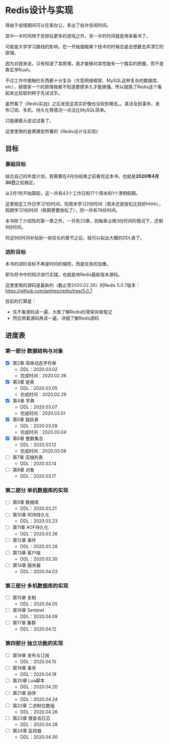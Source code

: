 # Redis设计与实现

得益于疫情期间可以在家办公，多出了些许空闲时间。

其中一半时间用于安排玩更多的游戏之外，另一半的时间就是用来看书了。

可能是大学学习路线的影响，在一开始接触某个技术的时候总是会想要去弄清它的原理。

因为对我来说，只有知道了其原理，我才能够对其性能有一个踏实的把握，而不是靠玄学Rush。

不过工作中接触的东西都十分复杂（大型网络框架、MySQL这种复杂的数据库、etc），随便拿一个的原理我都不知道要摸多久才能搞懂。所以就挑了Redis这个看起来比较软的柿子先试试手。

虽然看了《Redis实战》之后发现这其实好像也没软到哪去。。其涉及到事务、发布订阅、多机、持久化等情况一点没比MySQL简单。

只能硬着头皮试试看了。

这里使用的是黄建宏所著的《Redis设计与实现》

## 目标

### 基础目标

结合自己的年度计划，我需要在4月份结束之前看完这本书，也就是**2020年4月30日**之前搞定。

从3月1号开始算起，这一共有43个工作日和17个周末和1个清明假期。

这里规定工作日学习1份时间，则周末学习2份时间（周末还是放松比较好hhhh），假期学习1份时间（假期更要放松了），则一共有78份时间。

本书除了介绍性的第一章之外，一共有23章，则每章占用3份时间的情况下，还剩9份时间。

将这9份时间补贴到一些较长的章节之后，就可以拟出大概的DDL表了。

### 进阶目标

本书的进阶目标不再是时间的缩短，而是任务的加重。

即为将书中的知识进行实践，也就是啃Redis最新版本源码。

这里使用的源码是最新的（截止至2020.02.26）的Redis 5.0.7版本：https://github.com/antirez/redis/tree/5.0.7

目前的打算是：

+ 先不看源码读一遍，大致了解Redis的骨架并做笔记
+ 然后带着源码再读一遍，详细了解Redis源码

## 进度表

### 第一部分 数据结构与对象

+ [x] 第2章 简单动态字符串
  + DDL：2020.03.02
  + 完成时间：2020.02.26
+ [x] 第3章 链表
  + DDL：2020.03.05
  + 完成时间：2020.02.29
+ [x] 第4章 字典
  + DDL：2020.03.07
  + 完成时间：2020.03.01
+ [x] 第5章 跳跃表
  + DDL：2020.03.09
  + 完成时间：2020.03.04
+ [x] 第6章 整数集合
  + DDL：2020.03.12
  + 完成时间：2020.03.08
+ [ ] 第7章 压缩列表
  + DDL：2020.03.14
+ [ ] 第8章 对象
  + DDL：2020.03.17

### 第二部分 单机数据库的实现

+ [ ] 第9章 数据库
  + DDL：2020.03.21
+ [ ] 第10章 RDB持久化
  + DDL：2020.03.23
+ [ ] 第11章 AOF持久化
  + DDL：2020.03.26
+ [ ] 第12章 事件
  + DDL：2020.03.28
+ [ ] 第13章 客户端
  + DDL：2020.03.30
+ [ ] 第14章 服务器
  + DDL：2020.04.03

### 第三部分 多机数据库的实现

+ [ ] 第15章 复制
  + DDL：2020.04.05
+ [ ] 第16章 Sentinel
  + DDL：2020.04.09
+ [ ] 第17章 集群
  + DDL：2020.04.12

### 第四部分 独立功能的实现

+ [ ] 第18章 发布与订阅
  + DDL：2020.04.15
+ [ ] 第19章 事务
  + DDL：2020.04.18
+ [ ] 第20章 Lua脚本
  + DDL：2020.04.20
+ [ ] 第21章 排序
  + DDL：2020.04.24
+ [ ] 第22章 二进制位数组
  + DDL：2020.04.26
+ [ ] 第23章 慢查询日志
  + DDL：2020.04.28
+ [ ] 第24章 监视器
  + DDL：2020.04.30